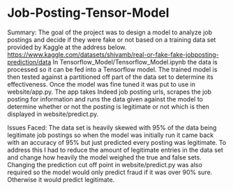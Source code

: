# Job-Posting-Tensor-Model
Summary:
The goal of the project was to design a model to analyze job postings and decide if they were fake or not based on a training data set provided by Kaggle at the address below.
https://www.kaggle.com/datasets/shivamb/real-or-fake-fake-jobposting-prediction/data
In Tensorflow_Model/Tensorflow_Model.ipynb the data is processed so it can be fed into a Tensorflow model. The trained model is then tested against a partitioned off part of the data set to determine its effectiveness. Once the model was fine tuned it was put to use in website/app.py. The app takes Indeed job posting urls, scrapes the job posting for information and runs the data given against the model to determine whether or not the posting is legitimate or not which is then displayed in website/predict.py.

Issues Faced: The data set is heavily skewed with 95% of the data being legitimate job postings so when the model was initially run it came back with an accuracy of 95% but just predicted every posting was legitimate. To address this I had to reduce the amount of legitimate entries in the data set and change how heavily the model weighed the true and false sets. Changing the prediction cut off point in website/predict.py was also required so the model would only predict fraud if it was over 90% sure. Otherwise it would predict legitimate.  
